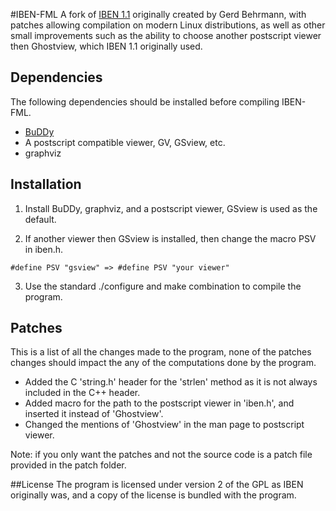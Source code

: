 #IBEN-FML
A fork of [IBEN 1.1](https://sourceforge.net/projects/iben/) originally created by Gerd Behrmann, with patches allowing compilation on modern Linux distributions, as well as other small improvements such as the ability to choose another postscript viewer then Ghostview, which IBEN 1.1 originally used.

## Dependencies
The following dependencies should be installed before compiling IBEN-FML.

+ [BuDDy](https://sourceforge.net/projects/buddy/)
+ A postscript compatible viewer, GV, GSview, etc.
+ graphviz 

## Installation
1. Install BuDDy, graphviz, and a postscript viewer, GSview is used as the default.

2. If another viewer then GSview is installed, then change the macro PSV in iben.h.
```
#define PSV "gsview" => #define PSV "your viewer"
```

3. Use the standard ./configure and make combination to compile the program.

## Patches
This is a list of all the changes made to the program, none of the patches changes should impact the any of the computations done by the program.

+ Added the C 'string.h' header for the 'strlen' method as it is not always included in the C++ header.
+ Added macro for the path to the postscript viewer in 'iben.h', and inserted it instead of 'Ghostview'.
+ Changed the mentions of 'Ghostview' in the man page to postscript viewer.

Note: if you only want the patches and not the source code is a patch file provided in the patch folder.

##License
The program is licensed under version 2 of the GPL as IBEN originally was, and a copy of the license is bundled with the program. 
